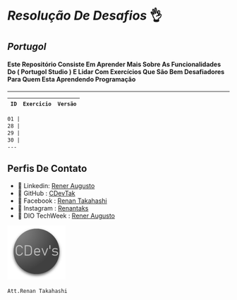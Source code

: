 # *Resolução De Desafios* 👌
_Portugol_
---
#### Este Repositório Consiste Em Aprender Mais Sobre As Funcionalidades Do ( **Portugol Studio** ) E Lidar Com **Exercícios** Que São Bem Desafiadores Para Quem Esta Aprendendo Programação 
---

`ID` | `Exercicio` | `Versão`
---|---|---
```
01 |
28 |
29 |
30 |
---
```




## Perfis De Contato 

* 📄 Linkedin: [Rener Augusto](https://www.linkedin.com/in/rener-augusto-alves-farias-takahashi-258065303/)
* 📄 GitHub : [CDevTak](https://github.com/CdevTak)
* 📄 Facebook : [Renan Takahashi]()
* 📄 Instagram : [Renantaks](https://www.instagram.com/renantaks/)
* 📄 DIO TechWeek : [Rener Augusto](https://www.dio.me/users/reneraugusto812) 

![alt text](image-3.png)


```
Att.Renan Takahashi
```  
